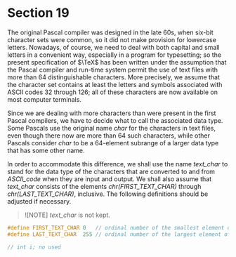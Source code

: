 # Section 19

The original Pascal compiler was designed in the late 60s, when six-bit character sets were common, so it did not make provision for lowercase letters.
Nowadays, of course, we need to deal with both capital and small letters in a convenient way, especially in a program for typesetting;
so the present specification of $\TeX$ has been written under the assumption that the Pascal compiler and run-time system permit the use of text files with more than 64 distinguishable characters.
More precisely, we assume that the character set contains at least the letters and symbols associated with ASCII codes 32 through 126; all of these characters are now available on most computer terminals.

Since we are dealing with more characters than were present in the first Pascal compilers, we have to decide what to call the associated data type.
Some Pascals use the original name *char* for the characters in text files, even though there now are more than 64 such characters, while other Pascals consider *char* to be a 64-element subrange of a larger data type that has some other name.

In order to accommodate this difference, we shall use the name *text_char* to stand for the data type of the characters that are converted to and from *ASCII_code* when they are input and output.
We shall also assume that *text_char* consists of the elements *chr(FIRST_TEXT_CHAR)* through *chr(LAST_TEXT_CHAR)*, inclusive.
The following definitions should be adjusted if necessary.

> ![NOTE]
> *text_char* is not kept.

```c include/constants.h
#define FIRST_TEXT_CHAR 0   // ordinal number of the smallest element of |text_char|
#define LAST_TEXT_CHAR  255 // ordinal number of the largest element of |text_char|
```

```c << Local variables for initialization >>=
// int i; no used
```
